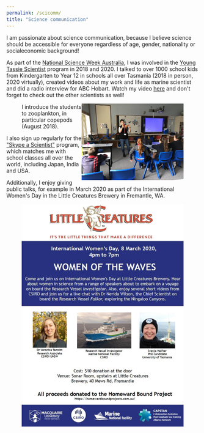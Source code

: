 ```yaml
---
permalink: /scicomm/
title: "Science communication"
---
```


I am passionate about science communication, because I believe science should be accessible for everyone regardless of age, gender, nationality or socialeconomic background!

As part of the [National Science Week Australia](https://www.scienceweek.net.au/), I was involved in the [Young Tassie Scientist](http://youngtassiescientists.com/) program in 2018 and 2020. I talked to over 1000 school kids from Kindergarten to Year 12 in schools all over Tasmania (2018 in person, 2020 virtually), created videos about my work and life as marine scientist and did a radio interview for ABC Hobart. Watch my video [here](https://www.youtube.com/watch?reload=9&v=imvr14ruOrw&feature=emb_logo&ab_channel=TassieScienceWeek) and don't forget to check out the other scientists as well!

<figure>
   <img src="/assets/images/YTS_pic.jpg" style="float: right;" height = "200" alt="">
   <figcaption>I introduce the students to zooplankton, in particular copepods (August 2018).</figcaption>
</figure>

I also sign up regularly for the ["Skype a Scientist"](https://www.skypeascientist.com/) program, which matches me with school classes all over the world, including Japan, India and USA.

Additionally, I enjoy giving public talks, for example in March 2020 as part of the International Women's Day in the Little Creatures Brewery in Fremantle, WA. 

<figure>
   <img src="/assets/images/Plakat.jpg" style="float: right;" alt="">
</figure>
